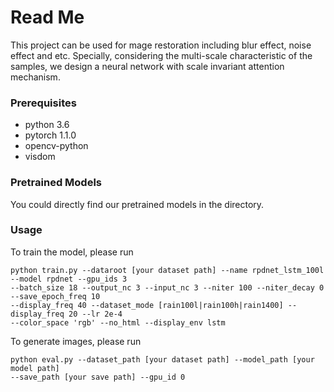 # Read Me
This project can be used for mage restoration including blur effect, noise effect and etc. Specially, considering the multi-scale characteristic of the samples, we design a neural network with scale 
invariant attention mechanism.

### Prerequisites

- python 3.6 
- pytorch 1.1.0
- opencv-python
- visdom 
###  Pretrained Models
You could directly find our pretrained models in the directory.

### Usage
To train the model, please run

    python train.py --dataroot [your dataset path] --name rpdnet_lstm_100l --model rpdnet --gpu_ids 3 
    --batch_size 18 --output_nc 3 --input_nc 3 --niter 100 --niter_decay 0 --save_epoch_freq 10
    --display_freq 40 --dataset_mode [rain100l|rain100h|rain1400] --display_freq 20 --lr 2e-4
    --color_space 'rgb' --no_html --display_env lstm
    
To generate images, please run   
    
    python eval.py --dataset_path [your dataset path] --model_path [your model path] 
    --save_path [your save path] --gpu_id 0
    


 

